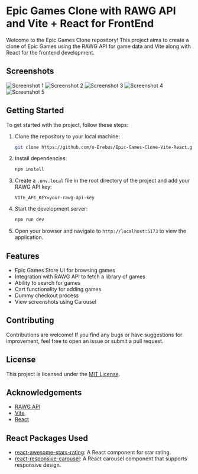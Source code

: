 # Epic Games Clone with RAWG API and Vite + React for FrontEnd

Welcome to the Epic Games Clone repository! This project aims to create a clone of Epic Games using the RAWG API for game data and Vite along with React for the frontend development.

## Screenshots

![Screenshot 1](Screenshots/screenshot1.png)
![Screenshot 2](Screenshots/screenshot2.png)
![Screenshot 3](Screenshots/screenshot3.png)
![Screenshot 4](Screenshots/screenshot4.png)
![Screenshot 5](Screenshots/screenshot5.png)

## Getting Started

To get started with the project, follow these steps:

1. Clone the repository to your local machine:

   ```bash
   git clone https://github.com/o-Erebus/Epic-Games-Clone-Vite-React.git
   ```

2. Install dependencies:

   ```bash
   npm install
   ```

3. Create a `.env.local` file in the root directory of the project and add your RAWG API key:

   ```plaintext
   VITE_API_KEY=your-rawg-api-key
   ```

4. Start the development server:

   ```bash
   npm run dev
   ```

5. Open your browser and navigate to `http://localhost:5173` to view the application.

## Features

- Epic Games Store UI for browsing games
- Integration with RAWG API to fetch a library of games
- Ability to search for games
- Cart functionality for adding games
- Dummy checkout process
- View screenshots using Carousel

## Contributing

Contributions are welcome! If you find any bugs or have suggestions for improvement, feel free to open an issue or submit a pull request.

## License

This project is licensed under the [MIT License](LICENSE).

## Acknowledgements

- [RAWG API](https://rawg.io/apidocs)
- [Vite](https://vitejs.dev/)
- [React](https://reactjs.org/)

## React Packages Used

- [react-awesome-stars-rating](https://www.npmjs.com/package/react-awesome-stars-rating): A React component for star rating.
- [react-responsive-carousel](https://www.npmjs.com/package/react-responsive-carousel): A React carousel component that supports responsive design.

